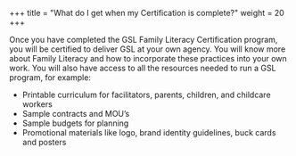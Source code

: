 +++
title = "What do I get when my Certification is complete?"
weight = 20
+++

Once you have completed the GSL Family Literacy Certification program, you will be certified to deliver GSL at your own agency. You will know more about Family Literacy and how to incorporate these practices into your own work. You will also have access to all the resources needed to run a GSL program, for example:

- Printable curriculum for facilitators, parents, children, and childcare workers
- Sample contracts and MOU’s
- Sample budgets for planning
- Promotional materials like logo, brand identity guidelines, buck cards and posters